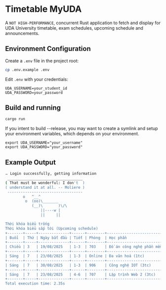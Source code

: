 # Timetable MyUDA

A ```NOT HIGH-PERFORMANCE```, concurrent Rust application to fetch and display for UDA University timetable, exam schedules, upcoming schedule and announcements.

## Environment Configuration

Create a `.env` file in the project root:

```bash
cp .env.example .env
```

Edit `.env` with your credentials:

```env
UDA_USERNAME=your_student_id
UDA_PASSWORD=your_password
```

## Build and running

```bash
cargo run
```

If you intent to build --release, you may want to create a symlink and setup your environment variables, which depends on your environment.

```
export UDA_USERNAME="your_username"
export UDA_PASSWORD="your_password"
```

## Example Output

```sh
⠤ Login successfully, getting information                                                                                                                                                       Hôm nay là ngày 09/08/2025
 __________________________________
( That must be wonderful: I don't  )
( understand it at all. -- Moliere )
 ----------------------------------
        o   ^__^
         o  (oo)\_______
            (__)\       )\/\
                ||----w |
                ||     ||

Thời khóa biểu trống
Thời khóa biểu sắp tới (Upcoming schedule)
+-------+-----+--------------+------+--------+--------------------------------+-----------------------+-------------------------+
| Buổi  | Thứ | Ngày bắt đầu | Tiết | Phòng  | Học phần                       | Giảng viên            | Lớp học tập             |
+-------+-----+--------------+------+--------+--------------------------------+-----------------------+-------------------------+
| Chiều | 3   | 19/08/2025   | 1-3  | 703    | Đồ án công nghệ phần mềm (1tc) | ThS. Some teachers    |                         |
+-------+-----+--------------+------+--------+--------------------------------+-----------------------+-------------------------+
| Sáng  | 7   | 23/08/2025   | 1-3  | Online | Đa văn hoá (1tc)               | ThS. Some teachers    | 7203(ST22A,ST22B,GD22A) |
+-------+-----+--------------+------+--------+--------------------------------+-----------------------+-------------------------+
| Sáng  | 7   | 30/08/2025   | 1-3  | 906    | Công nghệ IOT (3tc)            | TS. Some teachers     |                         |
+-------+-----+--------------+------+--------+--------------------------------+-----------------------+-------------------------+
| Sáng  | 7   | 23/08/2025   | 4-6  | 707    | Lập trình Web 2 (3tc)          | ĐH. Some teachers     |                         |
+-------+-----+--------------+------+--------+--------------------------------+-----------------------+-------------------------+
Total execution time: 2.35s
```

